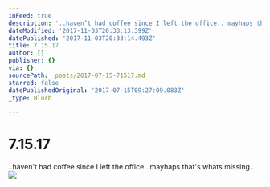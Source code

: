 ```yaml
---
inFeed: true
description: '..haven’t had coffee since I left the office.. mayhaps that''s whats missing.. '
dateModified: '2017-11-03T20:33:13.399Z'
datePublished: '2017-11-03T20:33:14.493Z'
title: 7.15.17
author: []
publisher: {}
via: {}
sourcePath: _posts/2017-07-15-71517.md
starred: false
datePublishedOriginal: '2017-07-15T09:27:09.083Z'
_type: Blurb

---
```

# 7.15.17

..haven't had coffee since I left the office.. mayhaps that's whats missing.. ![](https://the-grid-user-content.s3-us-west-2.amazonaws.com/7c6e25d5-12c9-4972-9934-ece2422d85fc.png)